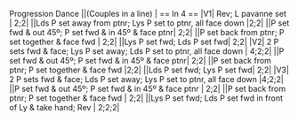 Progression Dance
||(Couples in a line) | == In 4 == 
|V1| Rev; L pavanne set | 2;2|
||Lds P set away from ptnr; Lys P set to ptnr, all face down |2;2|
||P set fwd & out 45º; P set fwd & in 45º & face ptnr| 2;2|
||P set back from ptnr; P set together & face fwd | 2;2|
||Lys P set fwd; Lds P set fwd| 2;2|
|V2| 2 P sets fwd & face; Lys P set away; Lds P set to ptnr, all face down | 4;2;2|
||P set fwd & out 45º; P set fwd & in 45º & face ptnr| 2;2|
||P set back from ptnr; P set together & face fwd |2;2|
||Lds P set fwd; Lys P set fwd| 2;2|
|V3| 2 P sets fwd & face; Lds P set away; Lys P set to ptnr, all face down |4;2;2|
||P set fwd & out 45º; P set fwd & in 45º & face ptnr | 2;2|
||P set back from ptnr; P set together & face fwd | 2;2|
||Lys P set fwd; Lds P set fwd in front of Ly & take hand; Rev | 2;2;2|
